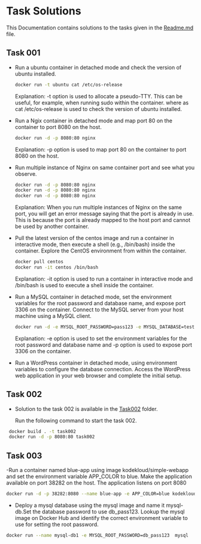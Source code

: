 # Task Solutions

This Documentation contains solutions to the tasks given in the [Readme.md](./README.md) file.

## Task 001

- Run a ubuntu container in detached mode and check the version of ubuntu installed.

    ```bash
    docker run -t ubuntu cat /etc/os-release
    ```

    Explanation: -t option is used to allocate a pseudo-TTY. This can be useful, for example, when running sudo within the container. where as cat /etc/os-release is used to check the version of ubuntu installed.
- Run a Ngix container in detached mode and map port 80 on the container to port 8080 on the host.

    ```bash
    docker run -d -p 8080:80 nginx
    ```

    Explanation: -p option is used to map port 80 on the container to port 8080 on the host.

- Run multiple instance of Nginx on same container port and see what you observe.

    ```bash
    docker run -d -p 8080:80 nginx
    docker run -d -p 8080:80 nginx
    docker run -d -p 8080:80 nginx
    ```

    Explanation: When you run multiple instances of Nginx on the same port, you will get an error message saying that the port is already in use. This is because the port is already mapped to the host port and cannot be used by another container.

- Pull the latest version of the centos image and run a container in interactive mode, then execute a shell (e.g., /bin/bash) inside the container. Explore the CentOS environment from within the container.

    ```bash
    docker pull centos
    docker run -it centos /bin/bash
    ```

    Explanation: -it option is used to run a container in interactive mode and /bin/bash is used to execute a shell inside the container.

- Run a MySQL container in detached mode, set the environment variables for the root password and database name, and expose port 3306 on the container. Connect to the MySQL server from your host machine using a MySQL client.

    ```bash
    docker run -d -e MYSQL_ROOT_PASSWORD=pass123 -e MYSQL_DATABASE=testdb -p 3306:3306 mysql
    ```

    Explanation: -e option is used to set the environment variables for the root password and database name and -p option is used to expose port 3306 on the container.
- Run a WordPress container in detached mode, using environment variables to configure the database connection. Access the WordPress web application in your web browser and complete the initial setup.

## Task 002

- Solution to the task 002 is available in the [Task002](./TaskSolutions/Task002/) folder.

  Run the following command to start the task 002.

```bash
 docker build . -t task002
 docker run -d -p 8080:80 task002
```

## Task 003

-Run a container named blue-app using image kodekloud/simple-webapp and set the environment variable APP_COLOR to blue. Make the application available on port 38282 on the host. The application listens on port 8080

```bash
docker run -d -p 38282:8080 --name blue-app -e APP_COLOR=blue kodekloud/simple-webapp
```

- Deploy a mysql database using the mysql image and name it mysql-db.Set the database password to use db_pass123. Lookup the mysql image on Docker Hub and identify the correct environment variable to use for setting the root password.

```bash
docker run --name mysql-db1 -e MYSQL_ROOT_PASSWORD=db_pass123  mysql
```